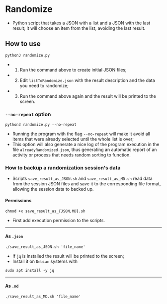# Randomize

- Python script that takes a JSON with a list and a JSON with the last result; it will choose an item from the list, avoiding the last result.

## How to use

```console
python3 randomize.py
```

- 1. Run the command above to create initial JSON files;
- 2. Edit `listToRandomize.json` with the result description and the data you need to randomize;
- 3. Run the command above again and the result will be printed to the screen.

### `--no-repeat` option

```console
python3 randomize.py --no-repeat
```

- Running the program with the flag `--no-repeat` will make it avoid all items that were already selected until the whole list is over;
- This option will also generate a nice log of the program execution in the file `alreadyRandomized.json`, thus generating an automatic report of an activity or process that needs random sorting to function.

### How to backup a randomization session's data

- Scripts `save_result_as_JSON.sh` and `save_result_as_MD.sh` read data from the session JSON files and save it to the corresponding file format, allowing the session data to backed up.

#### Permissions

```console
chmod +x save_result_as_{JSON,MD}.sh
```

- First add execution permission to the scripts.

---

#### As `.json`

```
./save_result_as_JSON.sh 'file_name'
```

- If `jq` is installed the result will be printed to the screen;
- Install it on `Debian` systems with

```console
sudo apt install -y jq
```

---

#### As `.md`

```
./save_result_as_MD.sh 'file_name'
```
